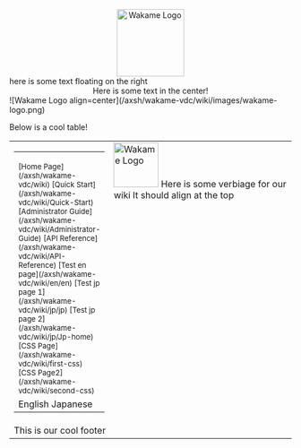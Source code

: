 <div align="center">
<img src="/axsh/wakame-vdc/wiki/images/wakame-logo.png" alt="Wakame Logo" width="120" height="120" />
</div>
<span class="float-right">here is some text floating on the right</span>
  
  
<div align="center">
Here is some text in the center!
</div>
![Wakame Logo align=center](/axsh/wakame-vdc/wiki/images/wakame-logo.png)


Below is a cool table!


<span><table border="0" cellpadding="0" width="100%" height="100%"><tr><td width="150px"><table border="0" cellpadding="0" width="100%"><tr><td width="180px">
<!-- START OF MENU-->
<font size=2>
[Home Page](/axsh/wakame-vdc/wiki)  
[Quick Start](/axsh/wakame-vdc/wiki/Quick-Start)  
[Administrator Guide](/axsh/wakame-vdc/wiki/Administrator-Guide)  
[API Reference](/axsh/wakame-vdc/wiki/API-Reference)  
[Test en page](/axsh/wakame-vdc/wiki/en/en)  
[Test jp page 1](/axsh/wakame-vdc/wiki/jp/jp)  
[Test jp page 2](/axsh/wakame-vdc/wiki/jp/Jp-home)  
[CSS Page](/axsh/wakame-vdc/wiki/first-css)  
[CSS Page2](/axsh/wakame-vdc/wiki/second-css)  
</font>
<!-- END OF MENU--> 
</td></tr><tr><td>
<!-- START OF LANGUAGES--> 
English  
Japanese
<!-- START OF LANGUAGES-->
</td></tr></table></td><td valign="top">
<!-- START OF CONTENT-->
<span class="float-right"><img src="/axsh/wakame-vdc/wiki/images/wakame-logo.png" alt="Wakame Logo" width="80" height="80" /></span>   
Here is some verbiage for our wiki  
It should align at the top  
<!-- END OF CONTENT -->
</td></tr><tr><td colspan="2">
<!-- START OF FOOTER--> 
This is our cool footer
<!-- END OF FOOTER--> 
</td></tr></table></span>